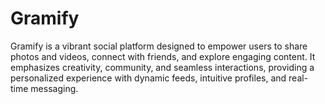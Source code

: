 # Gramify
Gramify is a vibrant social platform designed to empower users to share photos and videos, connect with friends, and explore engaging content. It emphasizes creativity, community, and seamless interactions, providing a personalized experience with dynamic feeds, intuitive profiles, and real-time messaging.
